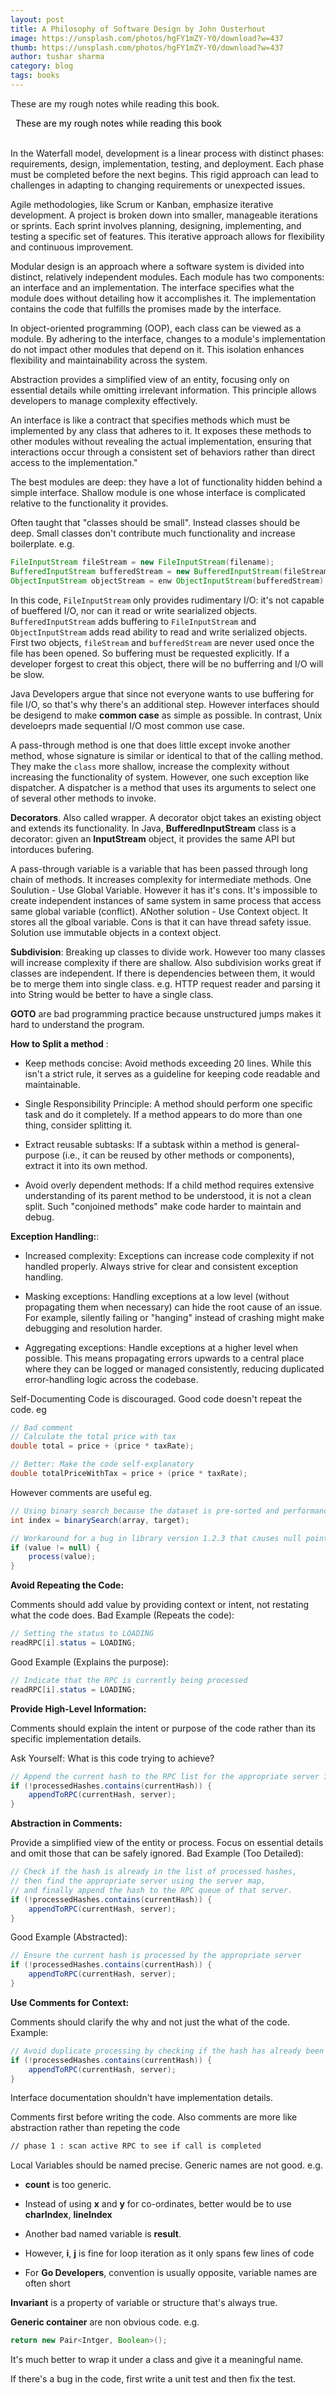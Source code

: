 ```yaml
---
layout: post
title: A Philosophy of Software Design by John Ousterhout
image: https://unsplash.com/photos/hgFY1mZY-Y0/download?w=437
thumb: https://unsplash.com/photos/hgFY1mZY-Y0/download?w=437
author: tushar sharma
category: blog
tags: books
---
```


These are my rough notes while reading this book.<!-- truncate_here -->

<link rel="stylesheet" href="{{ root_url }}/css/books.css" />

<!-- disclaimer -->
<div style="margin: 0 auto" class="cl disclaimer">
<span style="color:black"> &nbsp;&nbsp;These are my rough notes while reading this book
</span> 
</div> <br>

In the Waterfall model, development is a linear process with distinct phases: requirements, design, implementation, testing, and deployment. Each phase must be completed before the next begins. This rigid approach can lead to challenges in adapting to changing requirements or unexpected issues.

Agile methodologies, like Scrum or Kanban, emphasize iterative development. A project is broken down into smaller, manageable iterations or sprints. Each sprint involves planning, designing, implementing, and testing a specific set of features. This iterative approach allows for flexibility and continuous improvement.

Modular design is an approach where a software system is divided into distinct, relatively independent modules. Each module has two components: an interface and an implementation. The interface specifies what the module does without detailing how it accomplishes it. The implementation contains the code that fulfills the promises made by the interface.

In object-oriented programming (OOP), each class can be viewed as a module. By adhering to the interface, changes to a module's implementation do not impact other modules that depend on it. This isolation enhances flexibility and maintainability across the system.

Abstraction provides a simplified view of an entity, focusing only on essential details while omitting irrelevant information. This principle allows developers to manage complexity effectively.

An interface is like a contract that specifies methods which must be implemented by any class that adheres to it. It exposes these methods to other modules without revealing the actual implementation, ensuring that interactions occur through a consistent set of behaviors rather than direct access to the implementation."

The best modules are deep: they have a lot of functionality hidden behind a simple interface. Shallow module is one whose interface is complicated relative to the functionality it provides.

Often taught that "classes should be small". Instead classes should be deep. Small classes don't contribute much functionality and increase boilerplate. e.g. 


```java
FileInputStream fileStream = new FileInputStream(filename);
BufferedInputStream bufferedStream = new BufferedInputStream(fileStream);
ObjectInputStream objectStream = enw ObjectInputStream(bufferedStream);
```

In this code, `FileInputStream` only provides rudimentary I/O: it's not capable of bueffered I/O, nor can it read or write searialized objects. `BufferedInputStream` adds buffering to `FileInputStream` and `ObjectInputStream` adds read ability to read and write serialized objects. First two objects, `fileStream` and `bufferedStream` are never used once the file has been opened. So buffering must be requested explicitly. If a developer forgest to creat this object, there will be no bufferring and I/O will be slow.

Java Developers argue that since not everyone wants to use buffering for file I/O, so that's why there's an additional step. However interfaces should be desigend to make **common case** as simple as possible. In contrast, Unix develoeprs made sequential I/O most common use case. 

A pass-through method is one that does little except invoke another method, whose signature is similar or identical to that of the calling method. They make the `class` more shallow, increase the complexity without increasing the functionality of system. However, one such exception like dispatcher. A dispatcher is a method that uses its arguments to select one of several other methods to invoke. 

**Decorators**. Also called wrapper. A decorator objct takes an existing object and extends its functionality. In Java, **BufferedInputStream** class is a decorator: given an **InputStream** object, it provides the same API but intorduces bufering. 

A pass-through variable is a variable that has been passed through long chain of methods. It increases complexity for intermediate methods. One Soulution - Use Global Variable. However it has it's cons. It's impossible to create independent instances of same system in same process that access same global variable (conflict). ANother solution - Use Context object. It stores all the glboal variable. Cons is that it can have thread safety issue. Solution use immutable objects in a context object.  

**Subdivision**: Breaking up classes to divide work. However too many classes will increase complexity if there are shallow. Also subdivision works great if classes are independent. If there is dependencies between them, it would be to merge them into single class. e.g. HTTP request reader and parsing it into String would be better to have a single class.

**GOTO** are bad programming practice because unstructured jumps makes it hard to understand the program.

**How to Split a method** : 

- Keep methods concise: Avoid methods exceeding 20 lines. While this isn't a strict rule, it serves as a guideline for keeping code readable and maintainable. 

- Single Responsibility Principle: A method should perform one specific task and do it completely. If a method appears to do more than one thing, consider splitting it. 

- Extract reusable subtasks: If a subtask within a method is general-purpose (i.e., it can be reused by other methods or components), extract it into its own method.

- Avoid overly dependent methods: If a child method requires extensive understanding of its parent method to be understood, it is not a clean split. Such "conjoined methods" make code harder to maintain and debug.

**Exception Handling:**:

- Increased complexity: Exceptions can increase code complexity if not handled properly. Always strive for clear and consistent exception handling.

- Masking exceptions: Handling exceptions at a low level (without propagating them when necessary) can hide the root cause of an issue. For example, silently failing or "hanging" instead of crashing might make debugging and resolution harder.

- Aggregating exceptions: Handle exceptions at a higher level when possible. This means propagating errors upwards to a central place where they can be logged or managed consistently, reducing duplicated error-handling logic across the codebase.


Self-Documenting Code is discouraged. Good code doesn't repeat the code. eg 

```java
// Bad comment
// Calculate the total price with tax
double total = price + (price * taxRate);

// Better: Make the code self-explanatory
double totalPriceWithTax = price + (price * taxRate);
```

However comments are useful eg.

```java
// Using binary search because the dataset is pre-sorted and performance is critical
int index = binarySearch(array, target);

// Workaround for a bug in library version 1.2.3 that causes null pointer exceptions
if (value != null) {
    process(value);
}
```

**Avoid Repeating the Code:**

Comments should add value by providing context or intent, not restating what the code does. Bad Example (Repeats the code):

```java
// Setting the status to LOADING
readRPC[i].status = LOADING;
```

Good Example (Explains the purpose):

```java
// Indicate that the RPC is currently being processed
readRPC[i].status = LOADING;
```

**Provide High-Level Information:**

Comments should explain the intent or purpose of the code rather than its specific implementation details.

Ask Yourself: What is this code trying to achieve?

```java
// Append the current hash to the RPC list for the appropriate server if it hasn’t been processed yet
if (!processedHashes.contains(currentHash)) {
    appendToRPC(currentHash, server);
}
```

**Abstraction in Comments:**

Provide a simplified view of the entity or process. Focus on essential details and omit those that can be safely ignored. Bad Example (Too Detailed):

```java
// Check if the hash is already in the list of processed hashes, 
// then find the appropriate server using the server map, 
// and finally append the hash to the RPC queue of that server.
if (!processedHashes.contains(currentHash)) {
    appendToRPC(currentHash, server);
}
```

Good Example (Abstracted):

```java
// Ensure the current hash is processed by the appropriate server
if (!processedHashes.contains(currentHash)) {
    appendToRPC(currentHash, server);
}
```

**Use Comments for Context:**

Comments should clarify the why and not just the what of the code. Example:

```java
// Avoid duplicate processing by checking if the hash has already been handled
if (!processedHashes.contains(currentHash)) {
    appendToRPC(currentHash, server);
}
```

Interface documentation shouldn't have implementation details.

Comments first before writing the code. Also comments are more like abstraction rather than repeting the code

```bash
// phase 1 : scan active RPC to see if call is completed
```

Local Variables should be named precise. Generic names are not good. e.g. 

- **count** is too generic. 

- Instead of using **x** and **y** for co-ordinates, better would be to use **charIndex**, **lineIndex**

- Another bad named variable is **result**. 

- However, **i**, **j** is fine for loop iteration as it only spans few lines of code

- For **Go Developers**, convention is usually opposite, variable names are often short


**Invariant** is a property of variable or structure that's always true. 

**Generic container** are non obvious code. e.g. 

```java
return new Pair<Intger, Boolean>();
```

It's much better to wrap it under a class and give it a meaningful name. 

If there's a bug in the code, first write a unit test and then fix the test.